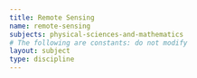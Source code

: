 ```yaml
---
title: Remote Sensing
name: remote-sensing
subjects: physical-sciences-and-mathematics
# The following are constants: do not modify
layout: subject
type: discipline
---
```

